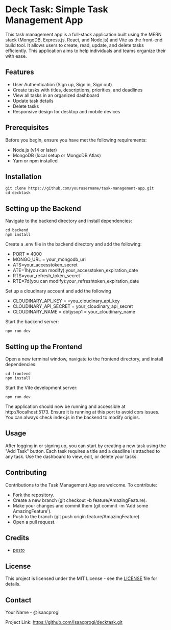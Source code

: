 # Deck Task: Simple Task Management App
This task management app is a full-stack application built using the MERN stack (MongoDB, Express.js, React, and Node.js) and Vite as the front-end build tool.
It allows users to create, read, update, and delete tasks efficiently. This application aims to help individuals and teams organize their with ease.

## Features
- User Authentication (Sign up, Sign in, Sign out)
- Create tasks with titles, descriptions, priorities, and deadlines
- View all tasks in an organized dashboard
- Update task details
- Delete tasks
- Responsive design for desktop and mobile devices

## Prerequisites
Before you begin, ensure you have met the following requirements:

- Node.js (v14 or later)
- MongoDB (local setup or MongoDB Atlas)
- Yarn or npm installed

## Installation
```
git clone https://github.com/yourusername/task-management-app.git
cd decktask
```

## Setting up the Backend
Navigate to the backend directory and install dependencies:

```
cd backend
npm install

```

Create a .env file in the backend directory and add the following:
- PORT = 4000
- MONGO_URL = your_mongodb_uri
- ATS=your_accesstoken_secret
- ATE=1h(you can modify):your_accesstoken_expiration_date
- RTS=your_refresh_token_secret
- RTE=7d(you can modify):your_refreshtoken_expiration_date

Set up a cloudinary account and add the following
- CLOUDINARY_API_KEY = =you_cloudinary_api_key
- CLOUDINARY_API_SECRET = your_cloudinary_api_secret
- CLOUDINARY_NAME = dbtjysxp1 = your_cloudinary_name

Start the backend server:
```
npm run dev
```

## Setting up the Frontend
Open a new terminal window, navigate to the frontend directory, and install dependencies:

```
cd frontend
npm install

```

Start the Vite development server:

```
npm run dev

```
The application should now be running and accessible at http://localhost:5173.
Ensure it is running at this port to avoid cors issues. You can always check index.js in the backend to modify origins.

## Usage
After logging in or signing up, you can start by creating a new task using the "Add Task" button. 
Each task requires a title and a deadline is attached to any task.
Use the dashboard to view, edit, or delete your tasks.

## Contributing
Contributions to the Task Management App are welcome. To contribute:

- Fork the repository.
- Create a new branch (git checkout -b feature/AmazingFeature).
- Make your changes and commit them (git commit -m 'Add some AmazingFeature').
- Push to the branch (git push origin feature/AmazingFeature).
- Open a pull request.

## Credits
   - [pesto](https://www.pesto.tech)

## License
This project is licensed under the MIT License - see the [LICENSE](LICENSE) file for details.

## Contact
Your Name - @isaacprogi

Project Link: https://github.com/Isaacprogi/decktask.git
